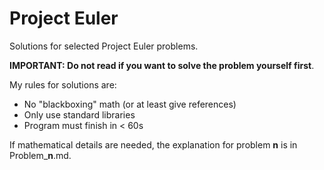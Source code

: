 # Project Euler
Solutions for selected Project Euler problems.

**IMPORTANT: Do not read if you want to solve the problem yourself first**. 

My rules for solutions are: 
* No "blackboxing" math (or at least give references)
* Only use standard libraries
* Program must finish in < 60s

If mathematical details are needed, the explanation for problem **n** is in Problem_**n**.md. 
